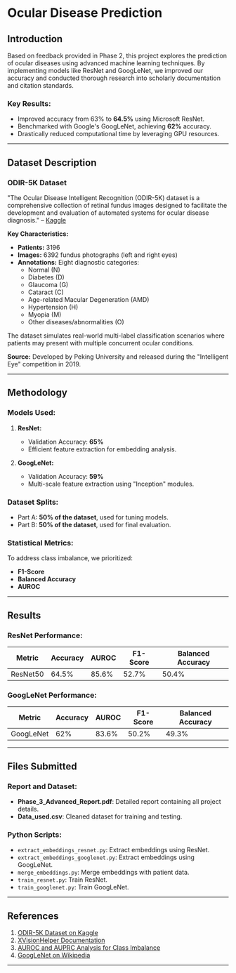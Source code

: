 # Ocular Disease Prediction

## Introduction

Based on feedback provided in Phase 2, this project explores the prediction of ocular diseases using advanced machine learning techniques. By implementing models like ResNet and GoogLeNet, we improved our accuracy and conducted thorough research into scholarly documentation and citation standards.

### Key Results:
- Improved accuracy from 63% to **64.5%** using Microsoft ResNet.
- Benchmarked with Google's GoogLeNet, achieving **62%** accuracy.
- Drastically reduced computational time by leveraging GPU resources.

---

## Dataset Description

### ODIR-5K Dataset

"The Ocular Disease Intelligent Recognition (ODIR-5K) dataset is a comprehensive collection of retinal fundus images designed to facilitate the development and evaluation of automated systems for ocular disease diagnosis." – [Kaggle](https://www.kaggle.com/datasets/andrewmvd/ocular-disease-recognition-odir5k)

**Key Characteristics:**
- **Patients:** 3196
- **Images:** 6392 fundus photographs (left and right eyes)
- **Annotations:** Eight diagnostic categories:
  - Normal (N)
  - Diabetes (D)
  - Glaucoma (G)
  - Cataract (C)
  - Age-related Macular Degeneration (AMD)
  - Hypertension (H)
  - Myopia (M)
  - Other diseases/abnormalities (O)

The dataset simulates real-world multi-label classification scenarios where patients may present with multiple concurrent ocular conditions.

**Source:** Developed by Peking University and released during the "Intelligent Eye" competition in 2019.

---

## Methodology

### Models Used:

1. **ResNet:**
   - Validation Accuracy: **65%**
   - Efficient feature extraction for embedding analysis.

2. **GoogLeNet:**
   - Validation Accuracy: **59%**
   - Multi-scale feature extraction using "Inception" modules.

### Dataset Splits:
- Part A: **50% of the dataset**, used for tuning models.
- Part B: **50% of the dataset**, used for final evaluation.

### Statistical Metrics:
To address class imbalance, we prioritized:
- **F1-Score**
- **Balanced Accuracy**
- **AUROC**

---

## Results

### ResNet Performance:
| Metric    | Accuracy | AUROC  | F1-Score | Balanced Accuracy |
|-----------|----------|--------|----------|-------------------|
| ResNet50  | 64.5%    | 85.6%  | 52.7%    | 50.4%            |

### GoogLeNet Performance:
| Metric    | Accuracy | AUROC  | F1-Score | Balanced Accuracy |
|-----------|----------|--------|----------|-------------------|
| GoogLeNet | 62%      | 83.6%  | 50.2%    | 49.3%            |

---

## Files Submitted

### Report and Dataset:
- **Phase_3_Advanced_Report.pdf**: Detailed report containing all project details.
- **Data_used.csv**: Cleaned dataset for training and testing.

### Python Scripts:
- `extract_embeddings_resnet.py`: Extract embeddings using ResNet.
- `extract_embeddings_googlenet.py`: Extract embeddings using GoogLeNet.
- `merge_embeddings.py`: Merge embeddings with patient data.
- `train_resnet.py`: Train ResNet.
- `train_googlenet.py`: Train GoogLeNet.



---

## References

1. [ODIR-5K Dataset on Kaggle](https://www.kaggle.com/datasets/andrewmvd/ocular-disease-recognition-odir5k)
2. [XVisionHelper Documentation](https://github.com/moayadeldin/X-vision-helper)
3. [AUROC and AUPRC Analysis for Class Imbalance](https://arxiv.org/abs/2110.02099)
4. [GoogLeNet on Wikipedia](https://en.wikipedia.org/wiki/Inception_%28deep_learning_architecture%29)

---
